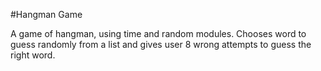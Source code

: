 #Hangman Game 

A game of hangman, using time and random modules. Chooses word to guess randomly from a list and gives user 8 wrong attempts to guess the right word.